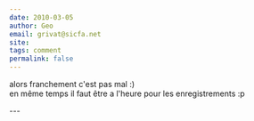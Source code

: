 ```yaml
---
date: 2010-03-05
author: Geo
email: grivat@sicfa.net
site: 
tags: comment
permalink: false
---
```


<p>alors franchement c'est pas mal :)<br />
en même temps il faut être a l'heure pour les enregistrements :p</p>
---